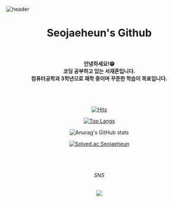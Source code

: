 ![header](https://capsule-render.vercel.app/api?type=waving&color=40E0D0&text=Welcome!&fontColor=FFFFFF&height=180&fontAlignY=40&fontSize=50)
<div align="center"> 
  
#  Seojaeheun's Github
  
<br/>
  
#### 안녕하세요!😁<br/>코딩 공부하고 있는 서재흔입니다.<br/>컴퓨터공학과 3학년으로 재학 중이며 꾸준한 학습이 목표입니다.
  
<br/>
<br/>
  
  [![Hits](https://hits.seeyoufarm.com/api/count/incr/badge.svg?url=https%3A%2F%2Fgithub.com%2Fgjbae1212%2Fhit-counter&count_bg=%2385F5F6&title_bg=%23555555&icon=github.svg&icon_color=%23FFFFFF&title=Hits&edge_flat=true)](https://hits.seeyoufarm.com)

[![Top Langs](https://github-readme-stats.vercel.app/api/top-langs/?username=SeoJH27&layout=donut)](https://github.com/SeoJH27/github-readme-stats)
 
  ![Anurag's GitHub stats](https://github-readme-stats.vercel.app/api?username=SeoJH27&show_icons=true&theme=radical&bg_color=FFFFFF&title_color=FF4500&text_color=616264)
  
[![Solved.ac
 Seojaeheun](http://mazassumnida.wtf/api/v2/generate_badge?boj=sjhsjh)](https://solved.ac/sjhsjh)
  
<br/>
<br/>
  
###### SNS
  
<a href="https://www.instagram.com/seo_library/" target="_blank"><img src="https://img.shields.io/badge/instagram-E4405F?style=for-the-badge&logo=INSTAGRAM&logoColor=FFFFFF"/></a>
</div>
